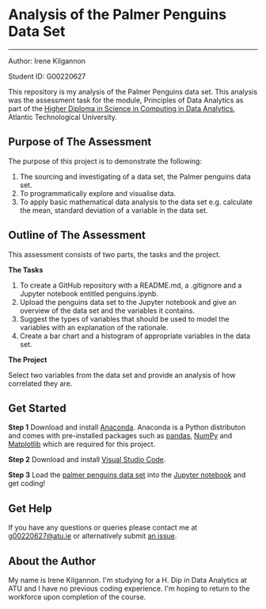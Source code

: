 # Analysis of the Palmer Penguins Data Set
***

Author: Irene Kilgannon

Student ID: G00220627

This repository is my analysis of the Palmer Penguins data set. This analysis was the assessment task for the module, Principles of Data Analytics as part of the [Higher Diploma in Science in Computing in Data Analytics](https://www.gmit.ie/higher-diploma-in-science-in-computing-in-data-analytics), Atlantic Technological University.


## Purpose of The Assessment

The purpose of this project is to demonstrate the following:
1. The sourcing and investigating of a data set, the Palmer penguins data set.
2. To programmatically explore and visualise data. 
3. To apply basic mathematical data analysis to the data set e.g. calculate the mean, standard deviation of a variable in the data set. 


## Outline of The Assessment

This assessment consists of two parts, the tasks and the project.

__The Tasks__
1. To create a GitHub repository with a README.md, a .gitignore and a Jupyter notebook entitled penguins.ipynb.
2. Upload the penguins data set to the Jupyter notebook and give an overview of the data set and the variables it contains.
3. Suggest the types of variables that should be used to model the variables with an explanation of the rationale.
4. Create a bar chart and a histogram of appropriate variables in the data set.

__The Project__

Select two variables from the data set and provide an analysis of how correlated they are.


## Get Started

__Step 1__ Download and install [Anaconda](https://www.anaconda.com/download). Anaconda is a Python distributon and comes with pre-installed packages such as [pandas](https://pandas.pydata.org/), [NumPy](https://numpy.org/) and [Matplotlib](https://matplotlib.org/) which are required for this project.

__Step 2__ Download and install [Visual Studio Code](https://code.visualstudio.com/). 

__Step 3__ Load the [palmer penguins data set](https://raw.githubusercontent.com/mwaskom/seaborn-data/master/penguins.csv) into the [Jupyter notebook](https://github.com/IreneKilgannon/DataAnalytics/blob/main/penguins.ipynb) and get coding!


## Get Help

If you have any questions or queries please contact me at g00220627@atu.ie or alternatively submit [an issue](https://github.com/IreneKilgannon/DataAnalytics/issues).


## About the Author

My name is Irene Kilgannon. I'm studying for a H. Dip in Data Analytics at ATU and I have no previous coding experience. I'm hoping to return to the workforce upon completion of the course.

